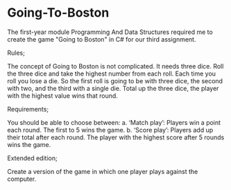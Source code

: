 # Going-To-Boston

The first-year module Programming And Data Structures required me to create the game "Going to Boston" in C# for our third assignment. 

Rules;

The concept of Going to Boston is not complicated. It needs three dice. Roll the three dice
and take the highest number from each roll. Each time you roll you lose a die. So the first
roll is going to be with three dice, the second with two, and the third with a single die.
Total up the three dice, the player with the highest value wins that round.

Requirements;

You should be able to choose between:
a. ‘Match play’: Players win a point each round. The first to 5 wins the game.
b. ‘Score play’: Players add up their total after each round. The player with the
highest score after 5 rounds wins the game. 

Extended edition;

Create a version of the game in which one player plays against the computer. 
 
